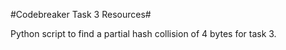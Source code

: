 #Codebreaker Task 3 Resources#

Python script to find a partial hash collision of 4 bytes for task 3. 
